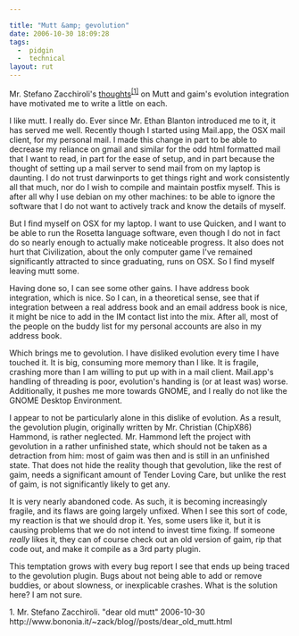 ```yaml
---

title: "Mutt &amp; gevolution"
date: 2006-10-30 18:09:28
tags:
  -  pidgin
  -  technical
layout: rut
---
```


Mr. Stefano Zacchiroli's [thoughts][ref1]<sup>[\[1\]][ref1]</sup> on Mutt and gaim's evolution integration have motivated me to write a little on each.

I like mutt.  I really do.  Ever since Mr. Ethan Blanton introduced me to it, it has served me well.  Recently though I started using Mail.app, the OSX mail client, for my personal mail.  I made this change in part to be able to decrease my reliance on gmail and similar for the odd html formatted mail that I want to read, in part for the ease of setup, and in part because the thought of setting up a mail server to send mail from on my laptop is daunting.  I do not trust darwinports to get things right and work consistently all that much, nor do I wish to compile and maintain postfix myself.  This is after all why I use debian on my other machines: to be able to ignore the software that I do not want to actively track and know the details of myself.

But I find myself on OSX for my laptop.  I want to use Quicken, and I want to be able to run the Rosetta language software, even though I do not in fact do so nearly enough to actually make noticeable progress.  It also does not hurt that Civilization, about the only computer game I've remained significantly attracted to since graduating, runs on OSX.  So I find myself leaving mutt some.

Having done so, I can see some other gains.  I have address book integration, which is nice.  So I can, in a theoretical sense, see that if integration between a real address book and an email address book is nice, it might be nice to add in the IM contact list into the mix.  After all, most of the people on the buddy list for my personal accounts are also in my address book.  

Which brings me to gevolution.  I have disliked evolution every time I have touched it.  It is big, consuming more memory than I like.  It is fragile, crashing more than I am willing to put up with in a mail client.  Mail.app's handling of threading is poor, evolution's handing is (or at least was) worse.  Additionally, it pushes me more towards GNOME, and I really do not like the GNOME Desktop Environment.

I appear to not be particularly alone in this dislike of evolution.  As a result, the gevolution plugin, originally written by Mr. Christian (ChipX86) Hammond, is rather neglected.  Mr. Hammond left the project with gevolution in a rather unfinished state, which should not be taken as a detraction from him: most of gaim was then and is still in an unfinished state.  That does not hide the reality though that gevolution, like the rest of gaim, needs a significant amount of Tender Loving Care, but unlike the rest of gaim, is not significantly likely to get any.  

It is very nearly abandoned code.  As such, it is becoming increasingly fragile, and its flaws are going largely unfixed.  When I see this sort of code, my reaction is that we should drop it.  Yes, some users like it, but it is causing problems that we do not intend to invest time fixing.  If someone *really* likes it, they can of course check out an old version of gaim, rip that code out, and make it compile as a 3rd party plugin.

This temptation grows with every bug report I see that ends up being traced to the gevolution plugin.  Bugs about not being able to add or remove buddies, or about slowness, or inexplicable crashes.  What is the solution here?  I am not sure.

<div markdown="1" class="postrefs">
1. Mr. Stefano Zacchiroli.  "dear old mutt"  2006-10-30 http://www.bononia.it/~zack/blog//posts/dear_old_mutt.html
</div>

[ref1]: http://www.bononia.it/~zack/blog//posts/dear_old_mutt.html "dear old mutt"

